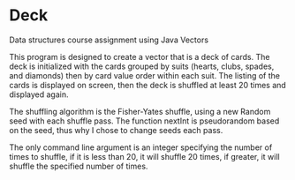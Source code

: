 # Deck
Data structures course assignment using Java Vectors

This program is designed to create a vector that is a deck of cards.
The deck is initialized with the cards grouped by suits (hearts, clubs,
spades, and diamonds) then by card value order within each suit.
The listing of the cards is displayed on screen, then the deck is shuffled 
at least 20 times and displayed again.
 
The shuffling algorithm is the Fisher-Yates shuffle, using a new Random seed
with each shuffle pass. The function nextInt is pseudorandom based on the
seed, thus why I chose to change seeds each pass.

The only command line argument is an integer specifying the number of times to 
shuffle, if it is less than 20, it will shuffle 20 times, if greater, it will 
shuffle the specified number of times.
